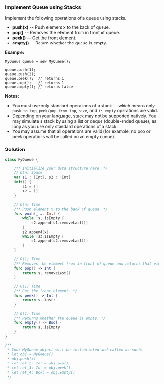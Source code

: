 
### Implement Queue using Stacks

Implement the following operations of a queue using stacks.

* __push(x)__ -- Push element x to the back of queue.
* __pop()__ -- Removes the element from in front of queue.
* __peek()__ -- Get the front element.
* __empty()__ -- Return whether the queue is empty.

__Example:__
```
MyQueue queue = new MyQueue();

queue.push(1);
queue.push(2);  
queue.peek();  // returns 1
queue.pop();   // returns 1
queue.empty(); // returns false
```

__Notes:__
* You must use only standard operations of a stack -- which means only `push to top`,  `peek/pop from top`, `size`, and `is empty` operations are valid.
* Depending on your language, stack may not be supported natively. You may simulate a stack by using a list or deque (double-ended queue), as long as you use only standard operations of a stack.
* You may assume that all operations are valid (for example, no pop or peek operations will be called on an empty queue).

### Solution
```Swift
class MyQueue {

    /** Initialize your data structure here. */
    // O(n) Space
    var s1 : [Int], s2 : [Int]
    init() {
        s1 = []
        s2 = []
    }
    
    // O(n) Time
    /** Push element x to the back of queue. */
    func push(_ x: Int) {
        while !s1.isEmpty {
            s2.append(s1.removeLast())
        }
        s2.append(x)
        while !s2.isEmpty {
            s1.append(s2.removeLast())
        }
    }
    
    // O(1) Time
    /** Removes the element from in front of queue and returns that element. */
    func pop() -> Int {
        return s1.removeLast()
    }
    
    // O(1) Time
    /** Get the front element. */
    func peek() -> Int {
        return s1.last!
    }
    
    // O(1) Time
    /** Returns whether the queue is empty. */
    func empty() -> Bool {
        return s1.isEmpty
    }
}

/**
 * Your MyQueue object will be instantiated and called as such:
 * let obj = MyQueue()
 * obj.push(x)
 * let ret_2: Int = obj.pop()
 * let ret_3: Int = obj.peek()
 * let ret_4: Bool = obj.empty()
 */
```